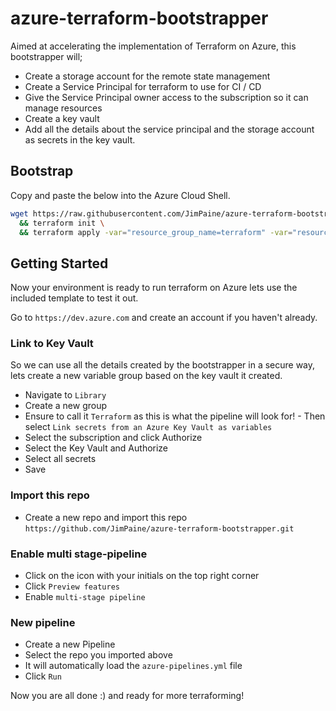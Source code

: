 # azure-terraform-bootstrapper

Aimed at accelerating the implementation of Terraform on Azure, this bootstrapper will;
- Create a storage account for the remote state management
- Create a Service Principal for terraform to use for CI / CD
- Give the Service Principal owner access to the subscription so it can manage resources
- Create a key vault 
- Add all the details about the service principal and the storage account as secrets in the key vault.

## Bootstrap

Copy and paste the below into the Azure Cloud Shell.

```bash
wget https://raw.githubusercontent.com/JimPaine/azure-terraform-bootstrapper/master/bootsrapper/main.tf \
  && terraform init \
  && terraform apply -var="resource_group_name=terraform" -var="resource_group_location=westeurope" -auto-approve
```

## Getting Started

Now your environment is ready to run terraform on Azure lets use the included template to test it out.

Go to `https://dev.azure.com` and create an account if you haven't already.

### Link to Key Vault

So we can use all the details created by the bootstrapper in a secure way, lets create a new variable group based on the key vault it created.

- Navigate to `Library`
- Create a new group
- Ensure to call it `Terraform` as this is what the pipeline will look for! - Then select `Link secrets from an Azure Key Vault as variables`
- Select the subscription and click Authorize
- Select the Key Vault and Authorize
- Select all secrets
- Save


### Import this repo

- Create a new repo and import this repo `https://github.com/JimPaine/azure-terraform-bootstrapper.git`

### Enable multi stage-pipeline

- Click on the icon with your initials on the top right corner
- Click `Preview features`
- Enable `multi-stage pipeline`

### New pipeline

- Create a new Pipeline
- Select the repo you imported above
- It will automatically load the `azure-pipelines.yml` file
- Click `Run`

Now you are all done :) and ready for more terraforming!